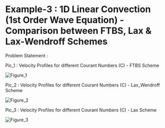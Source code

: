 # Example-3 : 1D Linear Convection (1st Order Wave Equation) - Comparison between FTBS, Lax & Lax-Wendroff Schemes

Problem Statement :


Pic_1 : Velocity Profiles for different Courant Numbers (C) - FTBS Scheme

![Figure_1](https://user-images.githubusercontent.com/68963724/122403286-e263bd80-cf9b-11eb-9abe-0fc70b12b967.png)


Pic_2 : Velocity Profiles for different Courant Numbers (C) - Lax_Wendroff Scheme

![Figure_2](https://user-images.githubusercontent.com/68963724/122403319-e8f23500-cf9b-11eb-941c-f466478149e7.png)


Pic_3 : Velocity Profiles for different Courant Numbers (C) - Lax Scheme

![Figure_3](https://user-images.githubusercontent.com/68963724/122403349-f0194300-cf9b-11eb-96e6-edbdf9a585b3.png)
